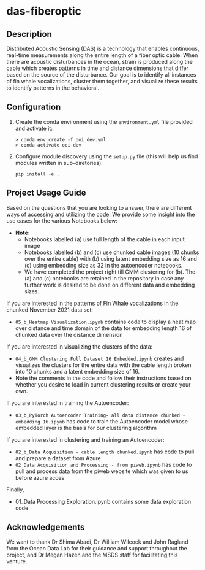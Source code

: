 # das-fiberoptic

## Description

Distributed Acoustic Sensing (DAS) is a technology that enables continuous, real-time measurements along the entire length of a fiber optic cable. When there are acoustic disturbances in the ocean, strain is produced along the cable which creates patterns in time and distance dimensions that differ based on the source of the disturbance. Our goal is to identify all instances of fin whale vocalizations, cluster them together, and visualize these results to identify patterns in the behavioral. 

## Configuration

1. Create the conda environment using the `environment.yml` file provided and activate it:

   ```{bash}
   > conda env create -f ooi_dev.yml
   > conda activate ooi-dev

   ```

2. Configure module discovery using the `setup.py` file (this will help us find modules written in sub-diretories):

   ```{bash}
   pip install -e .
   ```

## Project Usage Guide

Based on the questions that you are looking to answer, there are different ways of accessing and utilizing the code. We provide some insight into the use cases for the various Notebooks below:

- **Note:**
  - Notebooks labelled (a) use full length of the cable in each input image
  - Notebooks labelled (b) and (c) use chunked cable images (10 chunks over the entire cable) with (b) using latent embedding size as 16 and (c) using embedding size as 32 in the autoencoder notebooks.
  - We have completed the project right till GMM clustering for (b). The (a) and (c) notebooks are retained in the repository in case any further work is desired to be done on different data and embedding sizes.

If you are interested in the patterns of Fin Whale vocalizations in the chunked November 2021 data set:

- `05_b_Heatmap Visualization.ipynb` contains code to display a heat map over distance and time domain of the data for embedding length 16 of chunked data over the distance dimension

If you are interested in visualizing the clusters of the data:

- `04_b_GMM Clustering Full Dataset 16 Embedded.ipynb` creates and visualizes the clusters for the entire data with the cable length broken into 10 chunks and a latent embedding size of 16.
- Note the comments in the code and follow their instructions based on whether you desire to load in current clustering results or create your own.

 If you are interested in training the Autoencoder:
 
 - `03_b_PyTorch Autoencoder Training- all data distance chunked - embedding 16.ipynb` has code to train the Autoencoder model whose embedded layer is the basis for our clustering algorithm

 If you are interested in clustering and training an Autoencoder:

- `02_b_Data Acquisition - cable length chunked.ipynb` has code to pull and prepare a dataset from Azure
- `02_Data Acquisition and Processing - from piweb.ipynb` has code to pull and process data from the piweb website which was given to us before azure acces

 Finally,

- 01_Data Processing Exploration.ipynb contains some data exploration code

## Acknowledgements

We want to thank Dr Shima Abadi, Dr William Wilcock and John Ragland from the Ocean Data Lab for their guidance and support throughout the project, and Dr Megan Hazen and the MSDS staff for facilitating this venture.
